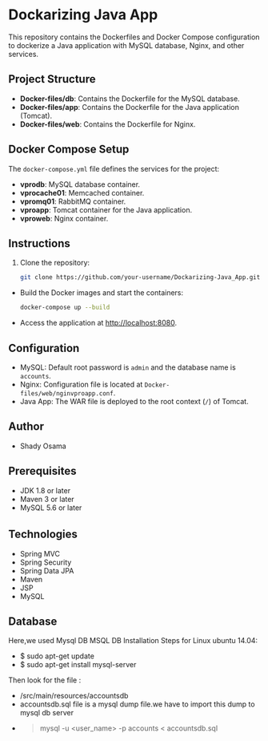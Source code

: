 # Dockarizing Java App

This repository contains the Dockerfiles and Docker Compose configuration to dockerize a Java application with MySQL database, Nginx, and other services.

## Project Structure

- **Docker-files/db**: Contains the Dockerfile for the MySQL database.
- **Docker-files/app**: Contains the Dockerfile for the Java application (Tomcat).
- **Docker-files/web**: Contains the Dockerfile for Nginx.

## Docker Compose Setup

The `docker-compose.yml` file defines the services for the project:

- **vprodb**: MySQL database container.
- **vprocache01**: Memcached container.
- **vpromq01**: RabbitMQ container.
- **vproapp**: Tomcat container for the Java application.
- **vproweb**: Nginx container.

## Instructions

1. Clone the repository:

   ```sh
   git clone https://github.com/your-username/Dockarizing-Java_App.git
- Build the Docker images and start the containers:
    ```sh
    docker-compose up --build
    ```
- Access the application at [http://localhost:8080](http://localhost:8080).

## Configuration

- MySQL: Default root password is `admin` and the database name is `accounts`.
- Nginx: Configuration file is located at `Docker-files/web/nginvproapp.conf`.
- Java App: The WAR file is deployed to the root context (`/`) of Tomcat.

## Author

- Shady Osama






## Prerequisites
- JDK 1.8 or later
- Maven 3 or later
- MySQL 5.6 or later
######
## Technologies 
- Spring MVC
- Spring Security
- Spring Data JPA
- Maven
- JSP
- MySQL
## Database
Here,we used Mysql DB 
MSQL DB Installation Steps for Linux ubuntu 14.04:
- $ sudo apt-get update
- $ sudo apt-get install mysql-server

Then look for the file :
- /src/main/resources/accountsdb
- accountsdb.sql file is a mysql dump file.we have to import this dump to mysql db server
- > mysql -u <user_name> -p accounts < accountsdb.sql


